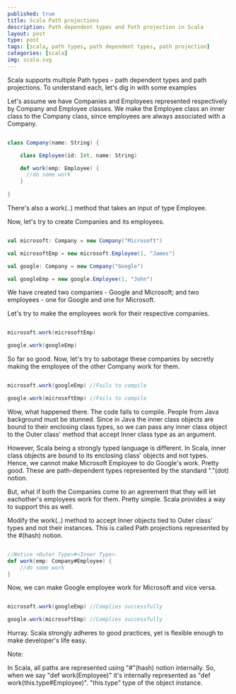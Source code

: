 ```yaml
---
published: true
title: Scala Path projections
description: Path dependent types and Path projection in Scala
layout: post
type: post
tags: [scala, path types, path dependent types, path projection]
categories: [scala]
img: scala.svg
---
```


Scala supports multiple Path types - path dependent types and path projections. To understand each, let's dig in with some examples


Let's assume we have Companies and Employees represented respectively by Company and Employee classes. We make the Employee class an inner class to the Company class, since employees are always associated with a Company.

```scala

class Company(name: String) {

    class Employee(id: Int, name: String)

    def work(emp: Employee) {
      //do some work
    }
    
}

```

There's also a work(..) method that takes an input of type Employee.

Now, let's try to create Companies and its employees.

```scala

val microsoft: Company = new Company("Microsoft")

val microsoftEmp = new microsoft.Employee(1, "James")

val google: Company = new Company("Google")

val googleEmp = new google.Employee(1, "John")

```

We have created two companies - Google and Microsoft; and two employees - one for Google and one for Microsoft.

Let's try to make the employees work for their respective companies.

```scala

microsoft.work(microsoftEmp)

google.work(googleEmp)

```

So far so good. Now, let's try to sabotage these companies by secretly making the employee of the other Company work for them.

```scala

microsoft.work(googleEmp) //Fails to compile

google.work(microsoftEmp) //Fails to compile

```

Wow, what happened there. The code fails to compile. People from Java background must be stunned. Since in Java the inner class objects are bound to their enclosing class types, so we can pass any inner class object to the Outer class' method that accept Inner class type as an argument.

However, Scala being a strongly typed language is different. In Scala, inner class objects are bound to its enclosing class' objects and not types. Hence, we cannot make Microsoft Employee to do Google's work. Pretty good. These are path-dependent types represented by the standard "."(dot) notion.

But, what if both the Companies come to an agreement that they will let eachother's employees work for them. Pretty simple. Scala provides a way to support this as well.

Modify the work(..) method to accept Inner objects tied to Outer class' types and not their instances. This is called Path projections represented by the #(hash) notion.

```scala

//Notice <Outer Type>#<Inner Type>.
def work(emp: Company#Employee) {
	//do some work
}

```

Now, we can make Google employee work for Microsoft and vice versa.

```scala

microsoft.work(googleEmp) //Complies successfully

google.work(microsoftEmp) //Complies successfully

```

Hurray. Scala strongly adheres to good practices, yet is flexible enough to make developer's life easy.



Note: 

In Scala, all paths are represented using "#"(hash) notion internally. So, when we say "def work(Employee)" it's internally represented as 
"def work(this.type#Employee)". "this.type" type of the object instance.
